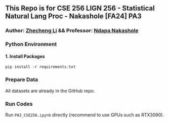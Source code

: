 ## This Repo is for CSE 256 LIGN 256 - Statistical Natural Lang Proc - Nakashole [FA24] PA3
### Author: [Zhecheng Li](https://github.com/Lizhecheng02) && Professor: [Ndapa Nakashole](https://ndapa.us/)

### Python Environment

#### 1. Install Packages

```b
pip install -r requirements.txt
```

### Prepare Data
All datasets are already in the GitHub repo.

### Run Codes

Run ``PA3_CSE256.ipynb`` directly (recommend to use GPUs such as RTX3090).